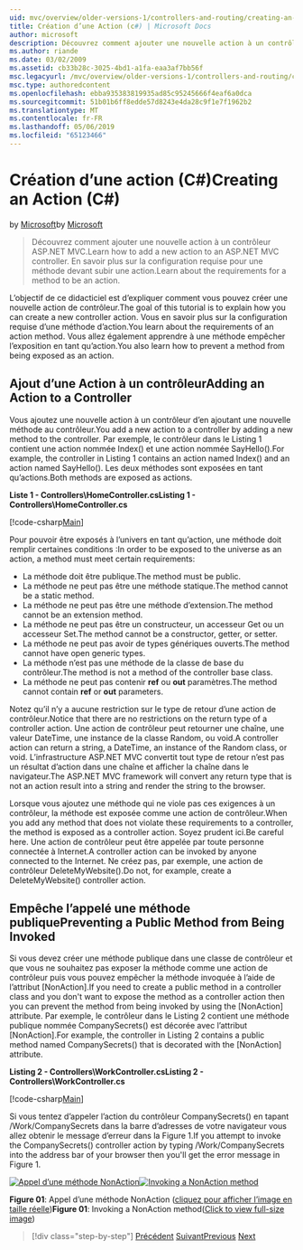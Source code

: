```yaml
---
uid: mvc/overview/older-versions-1/controllers-and-routing/creating-an-action-cs
title: Création d’une Action (c#) | Microsoft Docs
author: microsoft
description: Découvrez comment ajouter une nouvelle action à un contrôleur ASP.NET MVC. En savoir plus sur la configuration requise pour une méthode devant subir une action.
ms.author: riande
ms.date: 03/02/2009
ms.assetid: cb33b28c-3025-4bd1-a1fa-eaa3af7bb56f
msc.legacyurl: /mvc/overview/older-versions-1/controllers-and-routing/creating-an-action-cs
msc.type: authoredcontent
ms.openlocfilehash: ebba935383819935ad85c95245666f4eaf6a0dca
ms.sourcegitcommit: 51b01b6ff8edde57d8243e4da28c9f1e7f1962b2
ms.translationtype: MT
ms.contentlocale: fr-FR
ms.lasthandoff: 05/06/2019
ms.locfileid: "65123466"
---
```

# <a name="creating-an-action-c"></a><span data-ttu-id="c24d2-104">Création d’une action (C#)</span><span class="sxs-lookup"><span data-stu-id="c24d2-104">Creating an Action (C#)</span></span>

<span data-ttu-id="c24d2-105">by [Microsoft](https://github.com/microsoft)</span><span class="sxs-lookup"><span data-stu-id="c24d2-105">by [Microsoft](https://github.com/microsoft)</span></span>

> <span data-ttu-id="c24d2-106">Découvrez comment ajouter une nouvelle action à un contrôleur ASP.NET MVC.</span><span class="sxs-lookup"><span data-stu-id="c24d2-106">Learn how to add a new action to an ASP.NET MVC controller.</span></span> <span data-ttu-id="c24d2-107">En savoir plus sur la configuration requise pour une méthode devant subir une action.</span><span class="sxs-lookup"><span data-stu-id="c24d2-107">Learn about the requirements for a method to be an action.</span></span>

<span data-ttu-id="c24d2-108">L’objectif de ce didacticiel est d’expliquer comment vous pouvez créer une nouvelle action de contrôleur.</span><span class="sxs-lookup"><span data-stu-id="c24d2-108">The goal of this tutorial is to explain how you can create a new controller action.</span></span> <span data-ttu-id="c24d2-109">Vous en savoir plus sur la configuration requise d’une méthode d’action.</span><span class="sxs-lookup"><span data-stu-id="c24d2-109">You learn about the requirements of an action method.</span></span> <span data-ttu-id="c24d2-110">Vous allez également apprendre à une méthode empêcher l’exposition en tant qu’action.</span><span class="sxs-lookup"><span data-stu-id="c24d2-110">You also learn how to prevent a method from being exposed as an action.</span></span>

## <a name="adding-an-action-to-a-controller"></a><span data-ttu-id="c24d2-111">Ajout d’une Action à un contrôleur</span><span class="sxs-lookup"><span data-stu-id="c24d2-111">Adding an Action to a Controller</span></span>

<span data-ttu-id="c24d2-112">Vous ajoutez une nouvelle action à un contrôleur d’en ajoutant une nouvelle méthode au contrôleur.</span><span class="sxs-lookup"><span data-stu-id="c24d2-112">You add a new action to a controller by adding a new method to the controller.</span></span> <span data-ttu-id="c24d2-113">Par exemple, le contrôleur dans le Listing 1 contient une action nommée Index() et une action nommée SayHello().</span><span class="sxs-lookup"><span data-stu-id="c24d2-113">For example, the controller in Listing 1 contains an action named Index() and an action named SayHello().</span></span> <span data-ttu-id="c24d2-114">Les deux méthodes sont exposées en tant qu’actions.</span><span class="sxs-lookup"><span data-stu-id="c24d2-114">Both methods are exposed as actions.</span></span>

<span data-ttu-id="c24d2-115">**Liste 1 - Controllers\HomeController.cs**</span><span class="sxs-lookup"><span data-stu-id="c24d2-115">**Listing 1 - Controllers\HomeController.cs**</span></span>

[!code-csharp[Main](creating-an-action-cs/samples/sample1.cs)]

<span data-ttu-id="c24d2-116">Pour pouvoir être exposés à l’univers en tant qu’action, une méthode doit remplir certaines conditions :</span><span class="sxs-lookup"><span data-stu-id="c24d2-116">In order to be exposed to the universe as an action, a method must meet certain requirements:</span></span>

- <span data-ttu-id="c24d2-117">La méthode doit être publique.</span><span class="sxs-lookup"><span data-stu-id="c24d2-117">The method must be public.</span></span>
- <span data-ttu-id="c24d2-118">La méthode ne peut pas être une méthode statique.</span><span class="sxs-lookup"><span data-stu-id="c24d2-118">The method cannot be a static method.</span></span>
- <span data-ttu-id="c24d2-119">La méthode ne peut pas être une méthode d’extension.</span><span class="sxs-lookup"><span data-stu-id="c24d2-119">The method cannot be an extension method.</span></span>
- <span data-ttu-id="c24d2-120">La méthode ne peut pas être un constructeur, un accesseur Get ou un accesseur Set.</span><span class="sxs-lookup"><span data-stu-id="c24d2-120">The method cannot be a constructor, getter, or setter.</span></span>
- <span data-ttu-id="c24d2-121">La méthode ne peut pas avoir de types génériques ouverts.</span><span class="sxs-lookup"><span data-stu-id="c24d2-121">The method cannot have open generic types.</span></span>
- <span data-ttu-id="c24d2-122">La méthode n’est pas une méthode de la classe de base du contrôleur.</span><span class="sxs-lookup"><span data-stu-id="c24d2-122">The method is not a method of the controller base class.</span></span>
- <span data-ttu-id="c24d2-123">La méthode ne peut pas contenir **ref** ou **out** paramètres.</span><span class="sxs-lookup"><span data-stu-id="c24d2-123">The method cannot contain **ref** or **out** parameters.</span></span>

<span data-ttu-id="c24d2-124">Notez qu’il n’y a aucune restriction sur le type de retour d’une action de contrôleur.</span><span class="sxs-lookup"><span data-stu-id="c24d2-124">Notice that there are no restrictions on the return type of a controller action.</span></span> <span data-ttu-id="c24d2-125">Une action de contrôleur peut retourner une chaîne, une valeur DateTime, une instance de la classe Random, ou void.</span><span class="sxs-lookup"><span data-stu-id="c24d2-125">A controller action can return a string, a DateTime, an instance of the Random class, or void.</span></span> <span data-ttu-id="c24d2-126">L’infrastructure ASP.NET MVC convertit tout type de retour n’est pas un résultat d’action dans une chaîne et afficher la chaîne dans le navigateur.</span><span class="sxs-lookup"><span data-stu-id="c24d2-126">The ASP.NET MVC framework will convert any return type that is not an action result into a string and render the string to the browser.</span></span>

<span data-ttu-id="c24d2-127">Lorsque vous ajoutez une méthode qui ne viole pas ces exigences à un contrôleur, la méthode est exposée comme une action de contrôleur.</span><span class="sxs-lookup"><span data-stu-id="c24d2-127">When you add any method that does not violate these requirements to a controller, the method is exposed as a controller action.</span></span> <span data-ttu-id="c24d2-128">Soyez prudent ici.</span><span class="sxs-lookup"><span data-stu-id="c24d2-128">Be careful here.</span></span> <span data-ttu-id="c24d2-129">Une action de contrôleur peut être appelée par toute personne connectée à Internet.</span><span class="sxs-lookup"><span data-stu-id="c24d2-129">A controller action can be invoked by anyone connected to the Internet.</span></span> <span data-ttu-id="c24d2-130">Ne créez pas, par exemple, une action de contrôleur DeleteMyWebsite().</span><span class="sxs-lookup"><span data-stu-id="c24d2-130">Do not, for example, create a DeleteMyWebsite() controller action.</span></span>

## <a name="preventing-a-public-method-from-being-invoked"></a><span data-ttu-id="c24d2-131">Empêche l’appelé une méthode publique</span><span class="sxs-lookup"><span data-stu-id="c24d2-131">Preventing a Public Method from Being Invoked</span></span>

<span data-ttu-id="c24d2-132">Si vous devez créer une méthode publique dans une classe de contrôleur et que vous ne souhaitez pas exposer la méthode comme une action de contrôleur puis vous pouvez empêcher la méthode invoquée à l’aide de l’attribut [NonAction].</span><span class="sxs-lookup"><span data-stu-id="c24d2-132">If you need to create a public method in a controller class and you don't want to expose the method as a controller action then you can prevent the method from being invoked by using the [NonAction] attribute.</span></span> <span data-ttu-id="c24d2-133">Par exemple, le contrôleur dans le Listing 2 contient une méthode publique nommée CompanySecrets() est décorée avec l’attribut [NonAction].</span><span class="sxs-lookup"><span data-stu-id="c24d2-133">For example, the controller in Listing 2 contains a public method named CompanySecrets() that is decorated with the [NonAction] attribute.</span></span>

<span data-ttu-id="c24d2-134">**Listing 2 - Controllers\WorkController.cs**</span><span class="sxs-lookup"><span data-stu-id="c24d2-134">**Listing 2 - Controllers\WorkController.cs**</span></span>

[!code-csharp[Main](creating-an-action-cs/samples/sample2.cs)]

<span data-ttu-id="c24d2-135">Si vous tentez d’appeler l’action du contrôleur CompanySecrets() en tapant /Work/CompanySecrets dans la barre d’adresses de votre navigateur vous allez obtenir le message d’erreur dans la Figure 1.</span><span class="sxs-lookup"><span data-stu-id="c24d2-135">If you attempt to invoke the CompanySecrets() controller action by typing /Work/CompanySecrets into the address bar of your browser then you'll get the error message in Figure 1.</span></span>

<span data-ttu-id="c24d2-136">[![Appel d’une méthode NonAction](creating-an-action-cs/_static/image1.jpg)](creating-an-action-cs/_static/image1.png)</span><span class="sxs-lookup"><span data-stu-id="c24d2-136">[![Invoking a NonAction method](creating-an-action-cs/_static/image1.jpg)](creating-an-action-cs/_static/image1.png)</span></span>

<span data-ttu-id="c24d2-137">**Figure 01**: Appel d’une méthode NonAction ([cliquez pour afficher l’image en taille réelle](creating-an-action-cs/_static/image2.png))</span><span class="sxs-lookup"><span data-stu-id="c24d2-137">**Figure 01**: Invoking a NonAction method([Click to view full-size image](creating-an-action-cs/_static/image2.png))</span></span>

> [!div class="step-by-step"]
> <span data-ttu-id="c24d2-138">[Précédent](creating-a-controller-cs.md)
> [Suivant](asp-net-mvc-routing-overview-vb.md)</span><span class="sxs-lookup"><span data-stu-id="c24d2-138">[Previous](creating-a-controller-cs.md)
[Next](asp-net-mvc-routing-overview-vb.md)</span></span>
